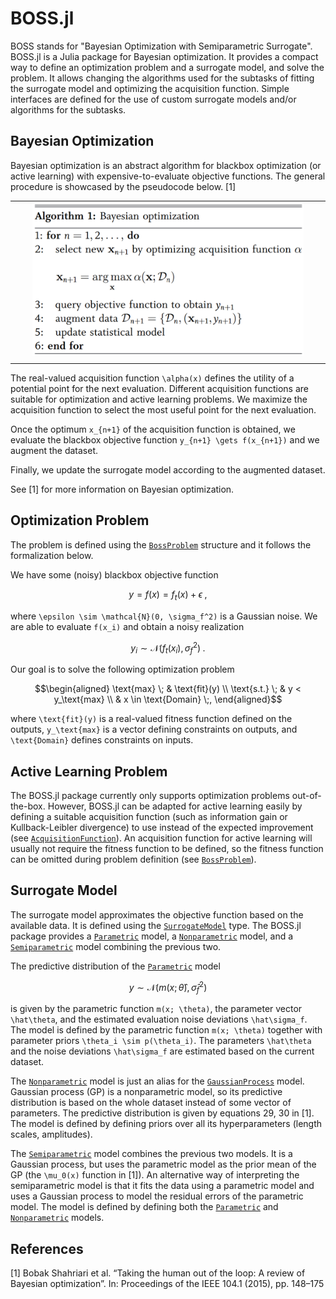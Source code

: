 
# BOSS.jl

BOSS stands for "Bayesian Optimization with Semiparametric Surrogate". BOSS.jl is a Julia package for Bayesian optimization. It provides a compact way to define an optimization problem and a surrogate model, and solve the problem. It allows changing the algorithms used for the subtasks of fitting the surrogate model and optimizing the acquisition function. Simple interfaces are defined for the use of custom surrogate models and/or algorithms for the subtasks.

## Bayesian Optimization

Bayesian optimization is an abstract algorithm for blackbox optimization (or active learning) with expensive-to-evaluate objective functions. The general procedure is showcased by the pseudocode below. [1]

| | | | | |
| --- | --- | --- | --- | --- |
| | | ![Bayesian optimization](img/bo.png) | | |
| | | | | |

The real-valued acquisition function ``\alpha(x)`` defines the utility of a potential point for the next evaluation. Different acquisition functions are suitable for optimization and active learning problems. We maximize the acquisition function to select the most useful point for the next evaluation.

Once the optimum ``x_{n+1}`` of the acquisition function is obtained, we evaluate the blackbox objective function ``y_{n+1} \gets f(x_{n+1})`` and we augment the dataset.

Finally, we update the surrogate model according to the augmented dataset.

See [1] for more information on Bayesian optimization.

## Optimization Problem

The problem is defined using the [`BossProblem`](@ref) structure and it follows the formalization below.

We have some (noisy) blackbox objective function
```math
y = f(x) = f_t(x) + \epsilon \;,
```
where ``\epsilon \sim \mathcal{N}(0, \sigma_f^2)`` is a Gaussian noise. We are able to evaluate ``f(x_i)`` and obtain a noisy realization
```math
y_i \sim \mathcal{N}(f_t(x_i), \sigma_f^2) \;.
```

Our goal is to solve the following optimization problem
```math
\begin{aligned}
\text{max} \; & \text{fit}(y) \\
\text{s.t.} \; & y < y_\text{max} \\
& x \in \text{Domain} \;,
\end{aligned}
```
where ``\text{fit}(y)`` is a real-valued fitness function defined on the outputs, ``y_\text{max}`` is a vector defining constraints on outputs, and ``\text{Domain}`` defines constraints on inputs.

## Active Learning Problem

The BOSS.jl package currently only supports optimization problems out-of-the-box. However, BOSS.jl can be adapted for active learning easily by defining a suitable acquisition function (such as information gain or Kullback-Leibler divergence) to use instead of the expected improvement (see [`AcquisitionFunction`](@ref)). An acquisition function for active learning will usually not require the fitness function to be defined, so the fitness function can be omitted during problem definition (see [`BossProblem`](@ref)).

## Surrogate Model

The surrogate model approximates the objective function based on the available data. It is defined using the [`SurrogateModel`](@ref) type. The BOSS.jl package provides a [`Parametric`](@ref) model, a [`Nonparametric`](@ref) model, and a [`Semiparametric`](@ref) model combining the previous two.

The predictive distribution of the [`Parametric`](@ref) model
```math
y \sim \mathcal{N}(m(x; \hat\theta), \hat\sigma_f^2)
```
is given by the parametric function ``m(x; \theta)``, the parameter vector ``\hat\theta``, and the estimated evaluation noise deviations ``\hat\sigma_f``. The model is defined by the parametric function ``m(x; \theta)`` together with parameter priors ``\theta_i \sim p(\theta_i)``. The parameters ``\hat\theta`` and the noise deviations ``\hat\sigma_f`` are estimated based on the current dataset.

The [`Nonparametric`](@ref) model is just an alias for the [`GaussianProcess`](@ref) model. Gaussian process (GP) is a nonparametric model, so its predictive distribution is based on the whole dataset instead of some vector of parameters. The predictive distribution is given by equations 29, 30 in [1]. The model is defined by defining priors over all its hyperparameters (length scales, amplitudes).

The [`Semiparametric`](@ref) model combines the previous two models. It is a Gaussian process, but uses the parametric model as the prior mean of the GP (the ``\mu_0(x)`` function in [1]). An alternative way of interpreting the semiparametric model is that it fits the data using a parametric model and uses a Gaussian process to model the residual errors of the parametric model. The model is defined by defining both the [`Parametric`](@ref) and [`Nonparametric`](@ref) models.

## References

[1] Bobak Shahriari et al. “Taking the human out of the loop: A review of Bayesian
optimization”. In: Proceedings of the IEEE 104.1 (2015), pp. 148–175
